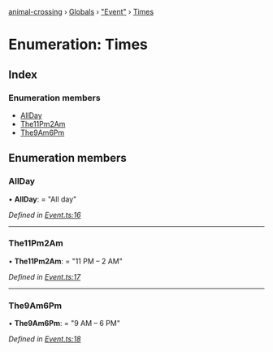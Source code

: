 [animal-crossing](../README.md) › [Globals](../globals.md) › ["Event"](../modules/_event_.md) › [Times](_event_.times.md)

# Enumeration: Times

## Index

### Enumeration members

* [AllDay](_event_.times.md#allday)
* [The11Pm2Am](_event_.times.md#the11pm2am)
* [The9Am6Pm](_event_.times.md#the9am6pm)

## Enumeration members

###  AllDay

• **AllDay**: = "All day"

*Defined in [Event.ts:16](https://github.com/Norviah/animal-crossing/blob/8493ef6/module/types/Event.ts#L16)*

___

###  The11Pm2Am

• **The11Pm2Am**: = "11 PM – 2 AM"

*Defined in [Event.ts:17](https://github.com/Norviah/animal-crossing/blob/8493ef6/module/types/Event.ts#L17)*

___

###  The9Am6Pm

• **The9Am6Pm**: = "9 AM – 6 PM"

*Defined in [Event.ts:18](https://github.com/Norviah/animal-crossing/blob/8493ef6/module/types/Event.ts#L18)*
